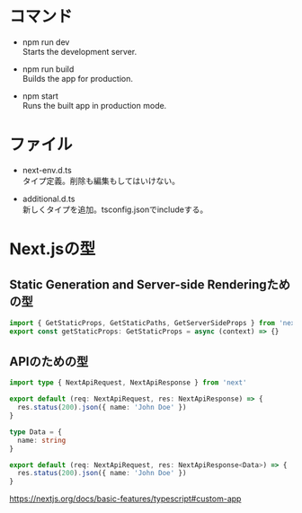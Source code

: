 # コマンド
- npm run dev  
Starts the development server.

- npm run build  
Builds the app for production.

- npm start  
Runs the built app in production mode.

# ファイル
- next-env.d.ts  
タイプ定義。削除も編集もしてはいけない。

- additional.d.ts  
新しくタイプを追加。tsconfig.jsonでincludeする。

# Next.jsの型
## Static Generation and Server-side Renderingための型
```ts
import { GetStaticProps, GetStaticPaths, GetServerSideProps } from 'next'
export const getStaticProps: GetStaticProps = async (context) => {}
```

## APIのための型
```ts
import type { NextApiRequest, NextApiResponse } from 'next'

export default (req: NextApiRequest, res: NextApiResponse) => {
  res.status(200).json({ name: 'John Doe' })
}

type Data = {
  name: string
}

export default (req: NextApiRequest, res: NextApiResponse<Data>) => {
  res.status(200).json({ name: 'John Doe' })
}
```

https://nextjs.org/docs/basic-features/typescript#custom-app
